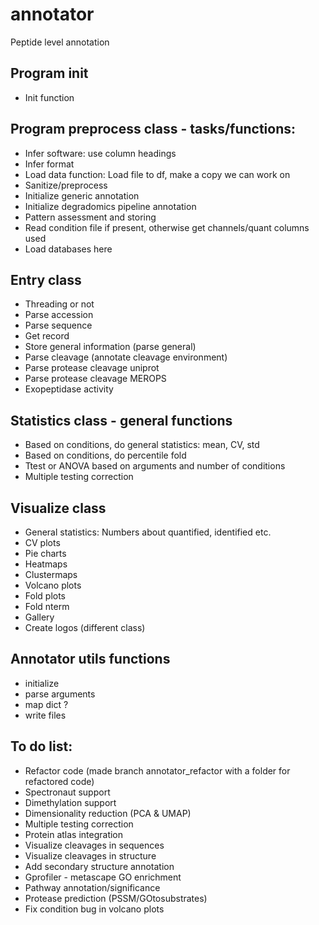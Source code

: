 # annotator
Peptide level annotation

## Program init
- Init function

## Program preprocess class - tasks/functions:
- Infer software: use column headings
- Infer format
- Load data function: Load file to df, make a copy we can work on
- Sanitize/preprocess
- Initialize generic annotation
- Initialize degradomics pipeline annotation
- Pattern assessment and storing
- Read condition file if present, otherwise get channels/quant columns used
- Load databases here

## Entry class
- Threading or not
- Parse accession
- Parse sequence
- Get record
- Store general information (parse general)
- Parse cleavage (annotate cleavage environment)
- Parse protease cleavage uniprot
- Parse protease cleavage MEROPS
- Exopeptidase activity

## Statistics class - general functions
- Based on conditions, do general statistics: mean, CV, std
- Based on conditions, do percentile fold
- Ttest or ANOVA based on arguments and number of conditions
- Multiple testing correction

## Visualize class
- General statistics: Numbers about quantified, identified etc.
- CV plots
- Pie charts
- Heatmaps
- Clustermaps
- Volcano plots
- Fold plots
- Fold nterm
- Gallery
- Create logos (different class)

## Annotator utils functions
- initialize 
- parse arguments
- map dict ?
- write files

## To do list:
- Refactor code (made branch annotator_refactor with a folder for refactored code)
- Spectronaut support
- Dimethylation support
- Dimensionality reduction (PCA & UMAP)
- Multiple testing correction
- Protein atlas integration
- Visualize cleavages in sequences
- Visualize cleavages in structure
- Add secondary structure annotation
- Gprofiler - metascape GO enrichment
- Pathway annotation/significance
- Protease prediction (PSSM/GOtosubstrates)
- Fix condition bug in volcano plots
